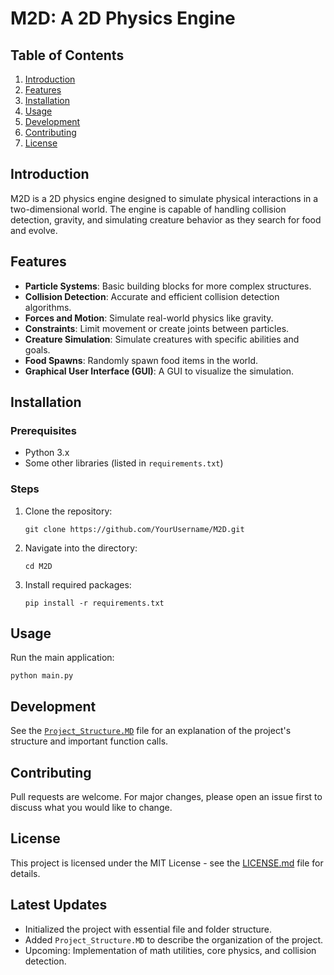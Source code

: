 
# M2D: A 2D Physics Engine

## Table of Contents
1. [Introduction](#introduction)
2. [Features](#features)
3. [Installation](#installation)
4. [Usage](#usage)
5. [Development](#development)
6. [Contributing](#contributing)
7. [License](#license)

## Introduction

M2D is a 2D physics engine designed to simulate physical interactions in a two-dimensional world. The engine is capable of handling collision detection, gravity, and simulating creature behavior as they search for food and evolve.

## Features

- **Particle Systems**: Basic building blocks for more complex structures.
- **Collision Detection**: Accurate and efficient collision detection algorithms.
- **Forces and Motion**: Simulate real-world physics like gravity.
- **Constraints**: Limit movement or create joints between particles.
- **Creature Simulation**: Simulate creatures with specific abilities and goals.
- **Food Spawns**: Randomly spawn food items in the world.
- **Graphical User Interface (GUI)**: A GUI to visualize the simulation.

## Installation

### Prerequisites
- Python 3.x
- Some other libraries (listed in `requirements.txt`)

### Steps
1. Clone the repository:
   ```
   git clone https://github.com/YourUsername/M2D.git
   ```
2. Navigate into the directory:
   ```
   cd M2D
   ```
3. Install required packages:
   ```
   pip install -r requirements.txt
   ```

## Usage

Run the main application:
```
python main.py
```

## Development

See the [`Project_Structure.MD`](Project_Structure.MD) file for an explanation of the project's structure and important function calls.

## Contributing

Pull requests are welcome. For major changes, please open an issue first to discuss what you would like to change.

## License

This project is licensed under the MIT License - see the [LICENSE.md](LICENSE.md) file for details.

## Latest Updates
- Initialized the project with essential file and folder structure.
- Added `Project_Structure.MD` to describe the organization of the project.
- Upcoming: Implementation of math utilities, core physics, and collision detection.

